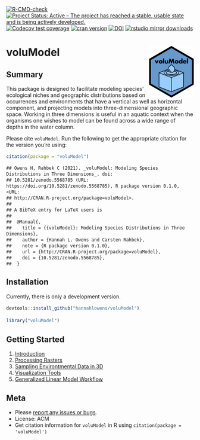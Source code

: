 <!-- badges: start -->

[![R-CMD-check](https://github.com/hannahlowens/voluModel/workflows/R-CMD-check/badge.svg)](https://github.com/hannahlowens/voluModel/actions)
[![Project Status: Active – The project has reached a stable, usable state and is being actively developed.](https://www.repostatus.org/badges/latest/active.svg)](https://www.repostatus.org/#active)
[![Codecov test
coverage](https://codecov.io/gh/hannahlowens/voluModel/branch/main/graph/badge.svg)](https://codecov.io/gh/hannahlowens/voluModel?branch=main)
[![cran
version](https://www.r-pkg.org/badges/version/voluModel)](https://cran.r-project.org/package=voluModel)
[![DOI](https://zenodo.org/badge/409153439.svg)](https://zenodo.org/badge/latestdoi/409153439)
[![rstudio mirror
downloads](https://cranlogs.r-pkg.org/badges/voluModel)](https://github.com/r-hub/cranlogs.app)

<!-- badges: end -->

# voluModel <img src="man/figures/logo.png" align="right" height="138" />

## Summary

This package is designed to facilitate modeling species' ecological niches
and geographic distributions based on occurrences and environments that 
have a vertical as well as horizontal component, and projecting models into 
three-dimensional geographic space. Working in three dimensions is useful in 
an aquatic context when the organisms one wishes to model can be found across 
a wide range of depths in the water column.

Please cite `voluModel`. Run the following to get the appropriate
citation for the version you’re using:

```r 
citation(package = "voluModel")
```
    ## Owens H, Rahbek C (2021). _voluModel: Modeling Species Distributions in Three Dimensions_. doi:
    ## 10.5281/zenodo.5568785 (URL: https://doi.org/10.5281/zenodo.5568785), R package version 0.1.0, <URL:
    ## http://CRAN.R-project.org/package=voluModel>.
    ##
    ## A BibTeX entry for LaTeX users is
    ##
    ##  @Manual{,
    ##    title = {{voluModel}: Modeling Species Distributions in Three Dimensions},
    ##    author = {Hannah L. Owens and Carsten Rahbek},
    ##    note = {R package version 0.1.0},
    ##    url = {http://CRAN.R-project.org/package=voluModel},
    ##    doi = {10.5281/zenodo.5568785},
    ##  }


## Installation

Currently, there is only a development version.

``` r
devtools::install_github("hannahlowens/voluModel")

library("voluModel")
```

## Getting Started

1. [Introduction](https://hannahlowens.github.io/voluModel/articles/Introduction.html)
2. [Processing Rasters](https://hannahlowens.github.io/voluModel/articles/RasterProcessing.html)
3. [Sampling Environtmental Data in 3D](https://hannahlowens.github.io/voluModel/articles/DataSampling.html)
4. [Visualization Tools](https://hannahlowens.github.io/voluModel/articles/Visualization.html)
5. [Generalized Linear Model Workflow](https://hannahlowens.github.io/voluModel/articles/GLMWorkflow.html)

## Meta

-   Please [report any issues or
    bugs](https://github.com/hannahlowens/voluModel/issues).
-   License: ACM
-   Get citation information for `voluModel` in R using
    `citation(package = 'voluModel')`
